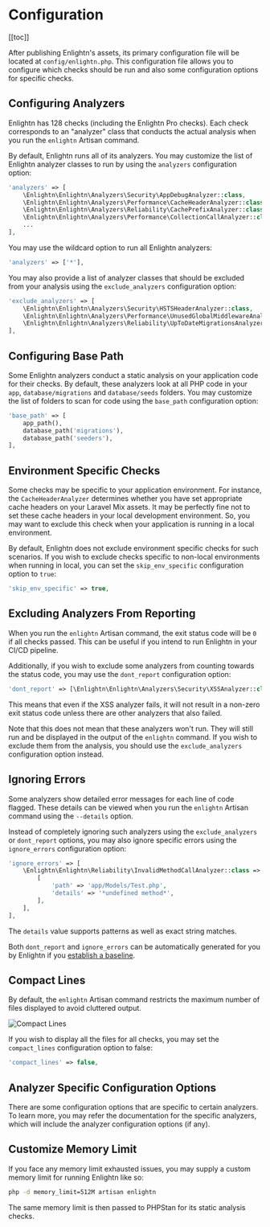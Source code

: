 # Configuration
[[toc]]

After publishing Enlightn's assets, its primary configuration file will be located at `config/enlightn.php`. This configuration file allows you to configure which checks should be run and also some configuration options for specific checks.

## Configuring Analyzers

Enlightn has 128 checks (including the Enlightn Pro checks). Each check corresponds to an "analyzer" class that conducts the actual analysis when you run the `enlightn` Artisan command.

By default, Enlightn runs all of its analyzers. You may customize the list of Enlightn analyzer classes to run by using the `analyzers` configuration option:

```php
'analyzers' => [
    \Enlightn\Enlightn\Analyzers\Security\AppDebugAnalyzer::class,
    \Enlightn\Enlightn\Analyzers\Performance\CacheHeaderAnalyzer::class,
    \Enlightn\Enlightn\Analyzers\Reliability\CachePrefixAnalyzer::class,
    \Enlightn\Enlightn\Analyzers\Performance\CollectionCallAnalyzer::class,
    ...
],
```

You may use the wildcard option to run all Enlightn analyzers:

```php
'analyzers' => ['*'],
```

You may also provide a list of analyzer classes that should be excluded from your analysis using the `exclude_analyzers` configuration option:

```php
'exclude_analyzers' => [
    \Enlightn\Enlightn\Analyzers\Security\HSTSHeaderAnalyzer::class,
    \Enlightn\Enlightn\Analyzers\Performance\UnusedGlobalMiddlewareAnalyzer::class,
    \Enlightn\Enlightn\Analyzers\Reliability\UpToDateMigrationsAnalyzer::class,
],
```

## Configuring Base Path

Some Enlightn analyzers conduct a static analysis on your application code for their checks. By default, these analyzers look at all PHP code in your `app`, `database/migrations` and `database/seeds` folders. You may customize the list of folders to scan for code using the `base_path` configuration option:

```php
'base_path' => [
    app_path(),
    database_path('migrations'),
    database_path('seeders'),
],
```

## Environment Specific Checks

Some checks may be specific to your application environment. For instance, the `CacheHeaderAnalyzer` determines whether you have set appropriate cache headers on your Laravel Mix assets. It may be perfectly fine not to set these cache headers in your local development environment. So, you may want to exclude this check when your application is running in a local environment.

By default, Enlightn does not exclude environment specific checks for such scenarios. If you wish to exclude checks specific to non-local environments when running in local, you can set the `skip_env_specific` configuration option to `true`:

```php
'skip_env_specific' => true,
```

## Excluding Analyzers From Reporting

When you run the `enlightn` Artisan command, the exit status code will be `0` if all checks passed. This can be useful if you intend to run Enlightn in your CI/CD pipeline.

Additionally, if you wish to exclude some analyzers from counting towards the status code, you may use the `dont_report` configuration option:

```php
'dont_report' => [\Enlightn\Enlightn\Analyzers\Security\XSSAnalyzer::class],
```

This means that even if the XSS analyzer fails, it will not result in a non-zero exit status code unless there are other analyzers that also failed.

Note that this does not mean that these analyzers won't run. They will still run and be displayed in the output of the `enlightn` command. If you wish to exclude them from the analysis, you should use the `exclude_analyzers` configuration option instead.

## Ignoring Errors

Some analyzers show detailed error messages for each line of code flagged. These details can be viewed when you run the `enlightn` Artisan command using the `--details` option.

Instead of completely ignoring such analyzers using the `exclude_analyzers` or `dont_report` options, you may also ignore specific errors using the `ignore_errors` configuration option:

```php
'ignore_errors' => [
    \Enlightn\Enlightn\Reliability\InvalidMethodCallAnalyzer::class => [
        [
            'path' => 'app/Models/Test.php',
            'details' => '*undefined method*',
        ],
    ],
],
```

The `details` value supports patterns as well as exact string matches.

Both `dont_report` and `ignore_errors` can be automatically generated for you by Enlightn if you [establish a baseline](usage.html#establishing-a-baseline).

## Compact Lines

By default, the `enlightn` Artisan command restricts the maximum number of files displayed to avoid cluttered output.

<img :src="$withBase('/images/compact_lines.png')" alt="Compact Lines" />

If you wish to display all the files for all checks, you may set the `compact_lines` configuration option to false:

```php
'compact_lines' => false,
```

## Analyzer Specific Configuration Options

There are some configuration options that are specific to certain analyzers. To learn more, you may refer the documentation for the specific analyzers, which will include the analyzer configuration options (if any).

## Customize Memory Limit

If you face any memory limit exhausted issues, you may supply a custom memory limit for running Enlightn like so:

```bash
php -d memory_limit=512M artisan enlightn
```

The same memory limit is then passed to PHPStan for its static analysis checks.